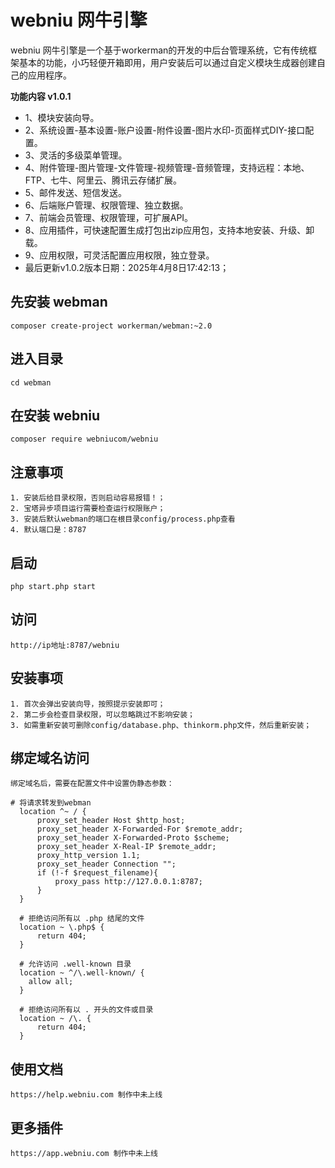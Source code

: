 # webniu 网牛引擎
webniu 网牛引擎是一个基于workerman的开发的中后台管理系统，它有传统框架基本的功能，小巧轻便开箱即用，用户安装后可以通过自定义模块生成器创建自己的应用程序。

**功能内容 v1.0.1** 
* 1、模块安装向导。
* 2、系统设置-基本设置-账户设置-附件设置-图片水印-页面样式DIY-接口配置。
* 3、灵活的多级菜单管理。
* 4、附件管理-图片管理-文件管理-视频管理-音频管理，支持远程：本地、FTP、七牛、阿里云、腾讯云存储扩展。
* 5、邮件发送、短信发送。
* 6、后端账户管理、权限管理、独立数据。
* 7、前端会员管理、权限管理，可扩展API。
* 8、应用插件，可快速配置生成打包出zip应用包，支持本地安装、升级、卸载。
* 9、应用权限，可灵活配置应用权限，独立登录。
* 最后更新v1.0.2版本日期：2025年4月8日17:42:13；
## 先安装 webman
```
composer create-project workerman/webman:~2.0
```
## 进入目录
```
cd webman
```
## 在安装 webniu
```
composer require webniucom/webniu
```
## 注意事项
```
1. 安装后给目录权限，否则启动容易报错！；
2. 宝塔异步项目运行需要检查运行权限账户；
3. 安装后默认webman的端口在根目录config/process.php查看
4. 默认端口是：8787
```
## 启动
```
php start.php start
```
## 访问
```
http://ip地址:8787/webniu
```
## 安装事项
```
1. 首次会弹出安装向导，按照提示安装即可；
2. 第二步会检查目录权限，可以忽略跳过不影响安装；
3. 如需重新安装可删除config/database.php、thinkorm.php文件，然后重新安装；
```
## 绑定域名访问
```
绑定域名后，需要在配置文件中设置伪静态参数：
```
```
# 将请求转发到webman
  location ^~ / {
      proxy_set_header Host $http_host;
      proxy_set_header X-Forwarded-For $remote_addr;
      proxy_set_header X-Forwarded-Proto $scheme;
      proxy_set_header X-Real-IP $remote_addr;
      proxy_http_version 1.1;
      proxy_set_header Connection "";
      if (!-f $request_filename){
          proxy_pass http://127.0.0.1:8787;
      }
  }

  # 拒绝访问所有以 .php 结尾的文件
  location ~ \.php$ {
      return 404;
  }

  # 允许访问 .well-known 目录
  location ~ ^/\.well-known/ {
    allow all;
  }

  # 拒绝访问所有以 . 开头的文件或目录
  location ~ /\. {
      return 404;
  }
```
## 使用文档
```
https://help.webniu.com 制作中未上线
```
## 更多插件
```
https://app.webniu.com 制作中未上线
```

 

